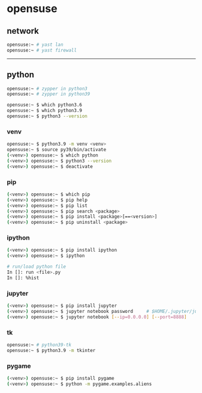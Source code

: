# opensuse

## network

```bash
opensuse:~ # yast lan
opensuse:~ # yast firewall
```


---

## python

```bash
opensuse:~ # zypper in python3
opensuse:~ # zypper in python39

opensuse:~ $ which python3.6
opensuse:~ $ which python3.9
opensuse:~ $ python3 --version
```


### venv

```bash
opensuse:~ $ python3.9 -m venv <venv>
opensuse:~ $ source py39/bin/activate
(<venv>) opensuse:~ $ which python
(<venv>) opensuse:~ $ python3 --version
(<venv>) opensuse:~ $ deactivate
```


### pip

```bash
(<venv>) opensuse:~ $ which pip
(<venv>) opensuse:~ $ pip help
(<venv>) opensuse:~ $ pip list
(<venv>) opensuse:~ $ pip search <package>
(<venv>) opensuse:~ $ pip install <package>[==<version>]
(<venv>) opensuse:~ $ pip uninstall <package>
```

### ipython

```bash
(<venv>) opensuse:~ $ pip install ipython
(<venv>) opensuse:~ $ ipython

# run/load python file
In []: run <file>.py
In []: %hist
```


### jupyter

```bash
(<venv>) opensuse:~ $ pip install jupyter
(<venv>) opensuse:~ $ jupyter notebook password     # $HOME/.jupyter/jupyter_notebook_config.json
(<venv>) opensuse:~ $ jupyter notebook [--ip=0.0.0.0] [--port=8888]
```


### tk

```bash
opensuse:~ # python39-tk
opensuse:~ $ python3.9 -m tkinter
```


### pygame

```bash
(<venv>) opensuse:~ $ pip install pygame
(<venv>) opensuse:~ $ python -m pygame.examples.aliens
```
